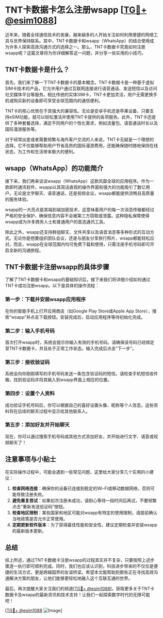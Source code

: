 # TNT卡数据卡怎么注册wsapp [[TG💪+ @esim1088](https://t.me/s/esim1088)]

近年来，随着全球通信技术的发展，越来越多的人开始关注如何利用便捷的网络工具与世界保持联系。其中，TNT卡数据卡和wsapp（WhatsApp）的结合使用成为许多人探索高效沟通方式的选择之一。那么，TNT卡数据卡究竟如何注册wsapp呢？这篇文章将为你详细解答这一问题，并分享一些实用的小技巧。

## TNT卡数据卡是什么？

首先，我们来了解一下TNT卡数据卡的基本概念。TNT卡数据卡是一种基于虚拟SIM卡技术的产品，它允许用户通过互联网连接进行语音通话、发送短信以及访问社交媒体平台等服务。相比传统的实体SIM卡，TNT卡更加灵活，用户无需更换手机或购买新的设备即可享受全球范围内的通信便利。

TNT卡的核心优势在于其强大的兼容性。无论是安卓手机还是苹果设备，只要支持eSIM功能，就可以轻松激活并使用TNT卡提供的各项服务。此外，TNT卡还提供了多种套餐选择，满足不同用户的个性化需求，例如流量包、语音通话时长以及国际漫游服务等。

对于经常出差或者需要频繁与海外客户交流的人来说，TNT卡无疑是一个理想的选择。它不仅能够帮助用户节省高昂的国际漫游费用，还能确保随时随地保持在线状态，为工作和生活带来极大的便利。

## wsapp（WhatsApp）的功能简介

接下来，我们再来谈谈wsapp（WhatsApp）这款风靡全球的应用程序。作为一款即时通讯软件，wsapp以其简洁直观的操作界面和强大的功能吸引了数亿用户。无论是文字聊天、语音通话，还是视频会议，wsapp都能提供流畅且高质量的服务体验。

wsapp的一大亮点是其端到端加密技术，这意味着用户的每一次消息传输都经过严格的安全保护，确保信息内容不会被第三方窃取或泄露。这种隐私保障使得wsapp成为许多商务人士和普通用户的首选通讯工具。

除此之外，wsapp还支持群组聊天、文件共享以及语音消息等多种形式的互动方式。无论你是想要组织团队会议，还是与朋友分享旅行照片，wsapp都能轻松应对。而且，wsapp在全球范围内均可免费下载和使用，只需注册手机号码即可开启全新的沟通旅程。

## TNT卡数据卡注册wsapp的具体步骤

了解了TNT卡数据卡和wsapp的基础知识后，接下来我们将详细介绍如何通过TNT卡成功注册wsapp。以下是具体的操作流程：

### 第一步：下载并安装wsapp应用程序
在你的智能手机上打开应用商店（如Google Play Store或Apple App Store），搜索“wsapp”并点击下载按钮。安装完成后，启动应用程序等待初始化完成。

### 第二步：输入手机号码
首次打开wsapp时，系统会提示你输入有效的手机号码。请确保该号码已经绑定至TNT卡数据卡，并且处于正常工作状态。输入完成后点击“下一步”。

### 第三步：接收验证码
系统会向你刚刚填写的手机号码发送一条包含验证码的短信。请检查手机短信收件箱，找到验证码并将其输入到wsapp界面上相应的位置。

### 第四步：设置个人资料
成功验证手机号码后，你可以根据自己的喜好设置头像、昵称等个人信息。这些资料将在后续的聊天过程中显示给其他联系人。

### 第五步：添加好友并开始聊天
现在，你可以通过搜索手机号码或其他方式添加好友，并开始进行文字、语音或视频聊天了！

## 注意事项与小贴士

在实际操作过程中，可能会遇到一些常见问题，这里给大家分享几个实用的小建议：

1. **检查网络连接**：确保你的设备已连接到稳定的Wi-Fi或移动数据网络，否则可能导致注册失败。
2. **避免重复尝试**：如果初次注册未成功，请耐心等待一段时间后再试，不要频繁点击“重新发送验证码”按钮。
3. **检查地区限制**：某些国家和地区可能对wsapp有特定的使用限制，请提前确认当地政策是否允许正常使用。
4. **定期更新软件版本**：为了获得最佳性能和安全性，建议定期检查并安装wsapp的最新版本更新。

## 总结

综上所述，通过TNT卡数据卡注册wsapp的过程其实并不复杂，只要按照上述步骤逐一执行即可顺利完成。同时，我们也应该认识到，科技进步带来的不仅仅是便捷的生活方式，更是跨越国界的友谊桥梁。希望本文能帮助到那些正在寻找高效沟通解决方案的朋友，让他们能够更轻松地融入这个互联互通的世界。

最后，再次提醒大家关注我们的频道[[TG💪+ @esim1088](https://t.me/s/esim1088)]，获取更多关于TNT卡数据卡及wsapp的最新资讯和技术支持！让我们一起探索数字时代的无限可能吧！

[[TG💪+ @esim1088](https://t.me/s/esim1088) ![Image](https://i.postimg.cc/4NQfJmqS/Snipaste-2025-05-13-00-14-12.png)]
